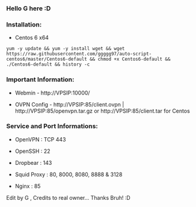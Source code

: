 ### Hello G here :D

### Installation:

- Centos 6 x64

`yum -y update && yum -y install wget && wget https://raw.githubusercontent.com/ggggg97/auto-script-centos6/master/Centos6-default && chmod +x Centos6-default && ./Centos6-default && history -c`

### Important Information:

- Webmin - http://VPSIP:10000/

- OVPN Config - http://VPSIP:85/client.ovpn | http://VPSIP:85/openvpn.tar.gz or http://VPSIP:85/client.tar for Centos


### Service and Port Informations:

- OpenVPN : TCP 443

- OpenSSH : 22

- Dropbear : 143

- Squid Proxy : 80, 8000, 8080, 8888 & 3128

- Nginx : 85

Edit by G , Credits to real owner... Thanks Bruh! :D


